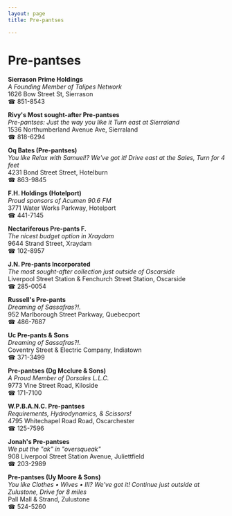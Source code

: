 ```yaml
---
layout: page 
title: Pre-pantses

---
```



# Pre-pantses


 **Sierrason Prime Holdings**  
_A Founding Member of Talipes Network_  
1626 Bow Street St, Sierrason  
☎ 851-8543

**Rivy's Most sought-after Pre-pantses**  
_Pre-pantses: Just the way you like it 
Turn east at Sierraland_  
1536 Northumberland Avenue Ave, Sierraland  
☎ 818-6294

**Oq Bates (Pre-pantses)**  
_You like Relax with Samuel!? We've got it! 
Drive east at the Sales, Turn for 4 feet_  
4231 Bond Street Street, Hotelburn  
☎ 863-9845

**F.H. Holdings (Hotelport)**  
_Proud sponsors of Acumen 90.6 FM_  
3771 Water Works Parkway, Hotelport  
☎ 441-7145

**Nectariferous Pre-pants F.**  
_The nicest budget option in Xraydam_  
9644 Strand Street, Xraydam  
☎ 102-8957

**J.N. Pre-pants Incorporated**  
_The most sought-after collection just outside of Oscarside_  
Liverpool Street Station & Fenchurch Street Station, Oscarside  
☎ 285-0054

**Russell's Pre-pants**  
_Dreaming of Sassafras?!._  
952 Marlborough Street Parkway, Quebecport  
☎ 486-7687

**Uc Pre-pants & Sons**  
_Dreaming of Sassafras?!._  
Coventry Street & Electric Company, Indiatown  
☎ 371-3499

**Pre-pantses (Dg Mcclure & Sons)**  
_A Proud Member of Dorsales L.L.C._  
9773 Vine Street Road, Kiloside  
☎ 171-7100

**W.P.B.A.N.C. Pre-pantses**  
_Requirements, Hydrodynamics, & Scissors!_  
4795 Whitechapel Road Road, Oscarchester  
☎ 125-7596

**Jonah's Pre-pantses**  
_We put the "ak" in "oversqueak"_  
908 Liverpool Street Station Avenue, Juliettfield  
☎ 203-2989

**Pre-pantses (Uy Moore & Sons)**  
_You like Clothes • Wives • III? We've got it! 
Continue just outside at Zulustone, Drive for 8 miles_  
Pall Mall & Strand, Zulustone  
☎ 524-5260

